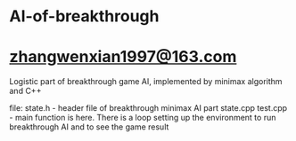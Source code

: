 # AI-of-breakthrough
# zhangwenxian1997@163.com
Logistic part of breakthrough game AI, implemented by minimax algorithm and C++

file:
state.h - header file of breakthrough minimax AI part
state.cpp
test.cpp - main function is here. There is a loop setting up the environment to run breakthrough AI and to see the game result
